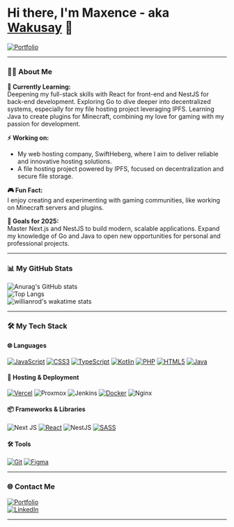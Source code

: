 # Hi there, I'm Maxence - aka [Wakusay](https://mdorizon.fr) 👋  
[![Portfolio](https://img.shields.io/badge/portfolio-%23000000.svg?style=for-the-badge&logo=vercel&logoColor=white)](https://mdorizon.fr)  

---

### 👨‍💻 About Me

**🌱 Currently Learning:** <br/>
Deepening my full-stack skills with React for front-end and NestJS for back-end development.
Exploring Go to dive deeper into decentralized systems, especially for my file hosting project leveraging IPFS.
Learning Java to create plugins for Minecraft, combining my love for gaming with my passion for development.

**⚡ Working on:** <br/>
- My web hosting company, SwiftHeberg, where I aim to deliver reliable and innovative hosting solutions.
- A file hosting project powered by IPFS, focused on decentralization and secure file storage.

**🎮 Fun Fact:** <br/>
I enjoy creating and experimenting with gaming communities, like working on Minecraft servers and plugins.

**🥅 Goals for 2025:** <br/>
Master Next.js and NestJS to build modern, scalable applications.
Expand my knowledge of Go and Java to open new opportunities for personal and professional projects.
  
---

### 📊 My GitHub Stats  
![Anurag's GitHub stats](https://github-readme-stats.vercel.app/api?username=mdorizon&show_icons=true&theme=radical&count_private=true&card_width=445)
<br>
![Top Langs](https://github-readme-stats.vercel.app/api/top-langs/?username=mdorizon&layout=compact&theme=radical&count_private=true&card_width=445&exclude_repo=jessica_aroztegui)
<br/>
![willianrod's wakatime stats](https://github-readme-stats.vercel.app/api/wakatime?username=mdorizon&layout=compact&langs_count=12&theme=radical&v=2)

---

### 🛠️ My Tech Stack  

#### 🌐 **Languages**  
[![JavaScript](https://img.shields.io/badge/javascript-%23323330.svg?style=for-the-badge&logo=javascript&logoColor=%23F7DF1E)](https://www.w3schools.com/js/DEFAULT.asp)
[![CSS3](https://img.shields.io/badge/css3-%231572B6.svg?style=for-the-badge&logo=css3&logoColor=white)](https://www.w3schools.com/Css/css_intro.asp)
[![TypeScript](https://img.shields.io/badge/typescript-%23007ACC.svg?style=for-the-badge&logo=typescript&logoColor=white)](https://www.typescriptlang.org/)
[![Kotlin](https://img.shields.io/badge/Kotlin-0095D5?&style=for-the-badge&logo=kotlin&logoColor=white)](https://kotlinlang.org/)
[![PHP](https://img.shields.io/badge/php-%23777BB4.svg?style=for-the-badge&logo=php&logoColor=white)](https://www.php.net/)
[![HTML5](https://img.shields.io/badge/html5-%23E34F26.svg?style=for-the-badge&logo=html5&logoColor=white)](https://www.w3schools.com/html/html_intro.asp)
[![Java](https://img.shields.io/badge/Java-ED8B00?style=for-the-badge&logo=openjdk&logoColor=white)](https://dev.java/)

#### 🚀 **Hosting & Deployment**
[![Vercel](https://img.shields.io/badge/vercel-%23000000.svg?style=for-the-badge&logo=vercel&logoColor=white)](https://vercel.com/)
![Proxmox](https://img.shields.io/badge/proxmox-proxmox?style=for-the-badge&logo=proxmox&logoColor=%23E57000&labelColor=%232b2a33&color=%232b2a33)
![Jenkins](https://img.shields.io/badge/jenkins-%232C5263.svg?style=for-the-badge&logo=jenkins&logoColor=white)
[![Docker](https://img.shields.io/badge/docker-%230db7ed.svg?style=for-the-badge&logo=docker&logoColor=white)](https://www.docker.com/)
![Nginx](https://img.shields.io/badge/nginx-%23009639.svg?style=for-the-badge&logo=nginx&logoColor=white)

#### 📦 **Frameworks & Libraries**
![Next JS](https://img.shields.io/badge/Next-black?style=for-the-badge&logo=next.js&logoColor=white)
[![React](https://img.shields.io/badge/react-%2320232a.svg?style=for-the-badge&logo=react&logoColor=%2361DAFB)](https://react.dev/)
![NestJS](https://img.shields.io/badge/nestjs-%23E0234E.svg?style=for-the-badge&logo=nestjs&logoColor=white)
[![SASS](https://img.shields.io/badge/SASS-hotpink.svg?style=for-the-badge&logo=SASS&logoColor=white)](https://sass-lang.com/)

#### 🛠️ **Tools**
[![Git](https://img.shields.io/badge/git-%23F05033.svg?style=for-the-badge&logo=git&logoColor=white)](https://git-scm.com/)
[![Figma](https://img.shields.io/badge/figma-%23F24E1E.svg?style=for-the-badge&logo=figma&logoColor=white)](https://www.figma.com/)

---

### 🌐 Contact Me  

[![Portfolio](https://img.shields.io/badge/portfolio-%23000000.svg?style=for-the-badge&logo=vercel&logoColor=white)](https://mdorizon.fr)  
[![LinkedIn](https://img.shields.io/badge/linkedin-%230077B5.svg?style=for-the-badge&logo=linkedin&logoColor=white)](https://linkedin.com/in/mdorizon) 

---
